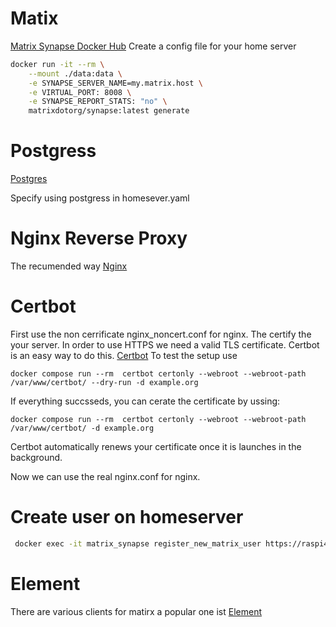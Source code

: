 Matix
==========
[Matrix Synapse Docker Hub](https://hub.docker.com/r/matrixdotorg/synapse)
Create a config file for your home server

```bash
docker run -it --rm \
    --mount ./data:data \
    -e SYNAPSE_SERVER_NAME=my.matrix.host \
    -e VIRTUAL_PORT: 8008 \
    -e SYNAPSE_REPORT_STATS: "no" \
    matrixdotorg/synapse:latest generate
```

Postgress 
=========

[Postgres](https://hub.docker.com/_/postgres)

Specify using postgress in homesever.yaml


Nginx Reverse Proxy
==================
The recumended way 
[Nginx](https://medium.com/@sncr28/deploying-a-matrix-server-with-element-chat-in-docker-compose-with-nginx-reverse-proxy-cc9850fd32f8)

Certbot
==========
First use the non cerrificate nginx_noncert.conf for nginx. The certify the your server.
In order to use HTTPS we need a valid TLS certificate. Certbot is an easy way to do this. [Certbot](https://mindsers.blog/en/post/https-using-nginx-certbot-docker/)
To test the setup use
```
docker compose run --rm  certbot certonly --webroot --webroot-path /var/www/certbot/ --dry-run -d example.org
```
If everything succsseds, you can cerate the certificate by ussing:
```
docker compose run --rm  certbot certonly --webroot --webroot-path /var/www/certbot/ -d example.org
```
Certbot automatically renews your certificate once it is launches in the background.

Now we can use the real nginx.conf for nginx. 



Create user on homeserver
==========
```bash
 docker exec -it matrix_synapse register_new_matrix_user https://raspi4sysadmin.dynv6.net/ -c /data/homeserver.yaml --help
```
# Element
There are various clients for matirx a popular one ist [Element](https://element.io/)